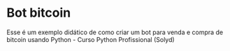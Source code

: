 # Bot bitcoin

Esse é um exemplo didático de como criar um bot para venda e compra de bitcoin usando Python - Curso Python Profissional (Solyd)
